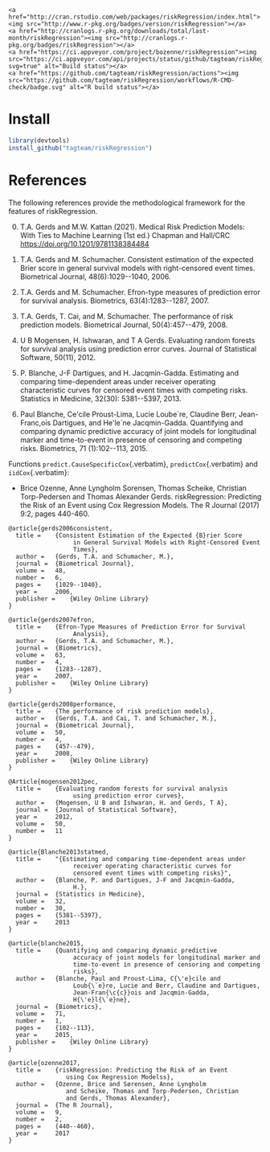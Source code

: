```{=html}
<a href="http://cran.rstudio.com/web/packages/riskRegression/index.html"><img src="http://www.r-pkg.org/badges/version/riskRegression"></a>
<a href="http://cranlogs.r-pkg.org/downloads/total/last-month/riskRegression"><img src="http://cranlogs.r-pkg.org/badges/riskRegression"></a>
<a href="https://ci.appveyor.com/project/bozenne/riskRegression"><img src="https://ci.appveyor.com/api/projects/status/github/tagteam/riskRegression?svg=true" alt="Build status"></a>
<a href="https://github.com/tagteam/riskRegression/actions"><img src="https://github.com/tagteam/riskRegression/workflows/R-CMD-check/badge.svg" alt="R build status"></a>
```
# Install

``` {.r org-language="R" exports="both" eval="never"}
library(devtools)
install_github("tagteam/riskRegression")
```

# References

The following references provide the methodological framework for the
features of riskRegression.

0. T.A. Gerds and M.W. Kattan (2021).
   Medical Risk Prediction Models: With Ties to Machine Learning (1st ed.)
   Chapman and Hall/CRC https://doi.org/10.1201/9781138384484

1.  T.A. Gerds and M. Schumacher. Consistent estimation of the expected
    Brier score in general survival models with right-censored event
    times. Biometrical Journal, 48(6):1029--1040, 2006.

2.  T.A. Gerds and M. Schumacher. Efron-type measures of prediction
    error for survival analysis. Biometrics, 63(4):1283--1287, 2007.

3.  T.A. Gerds, T. Cai, and M. Schumacher. The performance of risk
    prediction models. Biometrical Journal, 50(4):457--479, 2008.

4.  U B Mogensen, H. Ishwaran, and T A Gerds. Evaluating random forests
    for survival analysis using prediction error curves. Journal of
    Statistical Software, 50(11), 2012.

5.  P. Blanche, J-F Dartigues, and H. Jacqmin-Gadda. Estimating and
    comparing time-dependent areas under receiver operating
    characteristic curves for censored event times with competing risks.
    Statistics in Medicine, 32(30): 5381--5397, 2013.

6.  Paul Blanche, Ce\'cile Proust-Lima, Lucie Loube\`re, Claudine Berr,
    Jean- Franc,ois Dartigues, and He\'le\`ne Jacqmin-Gadda. Quantifying
    and comparing dynamic predictive accuracy of joint models for
    longitudinal marker and time-to-event in presence of censoring and
    competing risks. Biometrics, 71 (1):102--113, 2015.

Functions `predict.CauseSpecificCox`{.verbatim}, `predictCox`{.verbatim}
and `iidCox`{.verbatim}:

-   Brice Ozenne, Anne Lyngholm Sorensen, Thomas Scheike, Christian
    Torp-Pedersen and Thomas Alexander Gerds. riskRegression: Predicting
    the Risk of an Event using Cox Regression Models. The R
    Journal (2017) 9:2, pages 440-460.

```{=latex}
@article{gerds2006consistent,
  title =    {Consistent Estimation of the Expected {B}rier Score
                  in General Survival Models with Right-Censored Event
                  Times},
  author =   {Gerds, T.A. and Schumacher, M.},
  journal =  {Biometrical Journal},
  volume =   48,
  number =   6,
  pages =    {1029--1040},
  year =     2006,
  publisher =    {Wiley Online Library}
}

@article{gerds2007efron,
  title =    {Efron-Type Measures of Prediction Error for Survival
                  Analysis},
  author =   {Gerds, T.A. and Schumacher, M.},
  journal =  {Biometrics},
  volume =   63,
  number =   4,
  pages =    {1283--1287},
  year =     2007,
  publisher =    {Wiley Online Library}
}

@article{gerds2008performance,
  title =    {The performance of risk prediction models},
  author =   {Gerds, T.A. and Cai, T. and Schumacher, M.},
  journal =  {Biometrical Journal},
  volume =   50,
  number =   4,
  pages =    {457--479},
  year =     2008,
  publisher =    {Wiley Online Library}
}

@Article{mogensen2012pec,
  title =    {Evaluating random forests for survival analysis
                  using prediction error curves},
  author =   {Mogensen, U B and Ishwaran, H. and Gerds, T A},
  journal =  {Journal of Statistical Software},
  year =     2012,
  volume =   50,
  number =   11
}

@article{Blanche2013statmed,
  title =    "{Estimating and comparing time-dependent areas under
                  receiver operating characteristic curves for
                  censored event times with competing risks}",
  author =   {Blanche, P. and Dartigues, J-F and Jacqmin-Gadda,
                  H.},
  journal =  {Statistics in Medicine},
  volume =   32,
  number =   30,
  pages =    {5381--5397},
  year =     2013
}

@article{blanche2015,
  title =    {Quantifying and comparing dynamic predictive
                  accuracy of joint models for longitudinal marker and
                  time-to-event in presence of censoring and competing
                  risks},
  author =   {Blanche, Paul and Proust-Lima, C{\'e}cile and
                  Loub{\`e}re, Lucie and Berr, Claudine and Dartigues,
                  Jean-Fran{\c{c}}ois and Jacqmin-Gadda,
                  H{\'e}l{\`e}ne},
  journal =  {Biometrics},
  volume =   71,
  number =   1,
  pages =    {102--113},
  year =     2015,
  publisher =    {Wiley Online Library}
}

@article{ozenne2017,
  title =    {riskRegression: Predicting the Risk of an Event
                using Cox Regression Modelss},
  author =   {Ozenne, Brice and Sørensen, Anne Lyngholm 
                and Scheike, Thomas and Torp-Pedersen, Christian
                and Gerds, Thomas Alexander},
  journal =  {The R Journal},
  volume =   9,
  number =   2,
  pages =    {440--460},
  year =     2017
}
```
